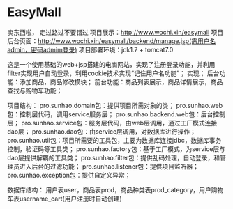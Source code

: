# EasyMall
卖东西啦， 走过路过不要错过
项目展示：http://www.wochi.xin/easymall
项目后台页面：http://www.wochi.xin/easymall/backend/manage.jsp(需用户名admin，密码admim登录)
项目部署环境：jdk1.7 + tomcat7.0

这是一个使用基础的web+jsp搭建的电商网站，实现了注册登录功能，并利用filter实现用户自动登录，利用cookie技术实现“记住用户名功能”；
实现；
后台功能：添加商品，商品修改模块；
前台功能：商品列表展示，商品详情展示，商品查找与购物车功能；

项目结构：
pro.sunhao.domain包：提供项目所需对象的类；
pro.sunhao.web包：控制层代码，调用service服务层；
pro.sunhao.backend.web包：后台控制层；
pro.sunhao.service包：服务层代码，由web层调用，通过工厂模式连接dao层；
pro.sunhao.dao包：由service层调用，对数据库进行操作；
pro.sunhao.util包：项目所需要的工具包，主要为数据库连接jdbc，数据库事务控制，验证码等工具类；
pro.sunhao.factory包：基于工厂模式，为service层与dao层提供解耦的工具类；
pro.sunhao.filter包：提供乱码处理，自动登录，和管理员进入后台的过滤功能；
pro.sunhao.listener包：提供项目监听器；
pro.sunhao.exception包：提供自定义异常；

数据库结构：
用户表user，商品表prod，商品种类表prod_category，用户购物车表username_cart(用户注册时自动创建)
